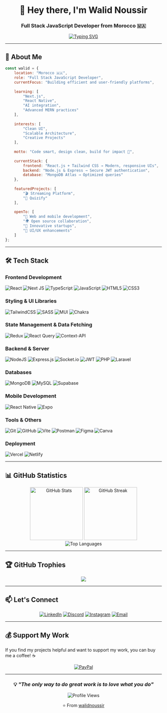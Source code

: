 <div align="center">

# 👋 Hey there, I'm Walid Noussir

### Full Stack JavaScript Developer from Morocco 🇲🇦

[![Typing SVG](https://readme-typing-svg.demolab.com?font=Fira+Code&weight=600&size=22&duration=3000&pause=1000&color=3B82F6&center=true&vCenter=true&width=600&lines=Building+efficient+%26+user-friendly+platforms;Passionate+about+clean+UI+%26+scalable+architecture;Code+smart%2C+design+clean%2C+build+for+impact+🚀)](https://git.io/typing-svg)

</div>

---

## 🚀 About Me

```javascript
const walid = {
    location: "Morocco 🇲🇦",
    role: "Full Stack JavaScript Developer",
    currentFocus: "Building efficient and user-friendly platforms",
    
    learning: [
        "Next.js", 
        "React Native", 
        "AI integration", 
        "Advanced MERN practices"
    ],
    
    interests: [
        "Clean UI", 
        "Scalable Architecture", 
        "Creative Projects"
    ],
    
    motto: "Code smart, design clean, build for impact 🚀",
    
    currentStack: {
        frontend: "React.js + Tailwind CSS → Modern, responsive UIs",
        backend: "Node.js & Express → Secure JWT authentication",
        database: "MongoDB Atlas → Optimized queries"
    },
    
    featuredProjects: [
        "🎬 Streaming Platform",
        "🧠 Quizify"
    ],
    
    openTo: [
        "💼 Web and mobile development",
        "🌍 Open source collaboration",
        "🚀 Innovative startups",
        "🎨 UI/UX enhancements"
    ]
};
```

---

## 🛠️ Tech Stack

### Frontend Development
![React](https://img.shields.io/badge/React-%2320232a.svg?style=for-the-badge&logo=react&logoColor=%2361DAFB)
![Next JS](https://img.shields.io/badge/Next.js-black?style=for-the-badge&logo=next.js&logoColor=white)
![TypeScript](https://img.shields.io/badge/TypeScript-%23007ACC.svg?style=for-the-badge&logo=typescript&logoColor=white)
![JavaScript](https://img.shields.io/badge/JavaScript-%23323330.svg?style=for-the-badge&logo=javascript&logoColor=%23F7DF1E)
![HTML5](https://img.shields.io/badge/HTML5-%23E34F26.svg?style=for-the-badge&logo=html5&logoColor=white)
![CSS3](https://img.shields.io/badge/CSS3-%231572B6.svg?style=for-the-badge&logo=css3&logoColor=white)

### Styling & UI Libraries
![TailwindCSS](https://img.shields.io/badge/Tailwind-%2338B2AC.svg?style=for-the-badge&logo=tailwind-css&logoColor=white)
![SASS](https://img.shields.io/badge/SASS-hotpink.svg?style=for-the-badge&logo=SASS&logoColor=white)
![MUI](https://img.shields.io/badge/MUI-%230081CB.svg?style=for-the-badge&logo=mui&logoColor=white)
![Chakra](https://img.shields.io/badge/Chakra-%234ED1C5.svg?style=for-the-badge&logo=chakraui&logoColor=white)

### State Management & Data Fetching
![Redux](https://img.shields.io/badge/Redux-%23593d88.svg?style=for-the-badge&logo=redux&logoColor=white)
![React Query](https://img.shields.io/badge/React_Query-FF4154?style=for-the-badge&logo=react%20query&logoColor=white)
![Context-API](https://img.shields.io/badge/Context_API-000000?style=for-the-badge&logo=react)

### Backend & Server
![NodeJS](https://img.shields.io/badge/Node.js-6DA55F?style=for-the-badge&logo=node.js&logoColor=white)
![Express.js](https://img.shields.io/badge/Express.js-%23404d59.svg?style=for-the-badge&logo=express&logoColor=%2361DAFB)
![Socket.io](https://img.shields.io/badge/Socket.io-black?style=for-the-badge&logo=socket.io&badgeColor=010101)
![JWT](https://img.shields.io/badge/JWT-black?style=for-the-badge&logo=JSON%20web%20tokens)
![PHP](https://img.shields.io/badge/PHP-%23777BB4.svg?style=for-the-badge&logo=php&logoColor=white)
![Laravel](https://img.shields.io/badge/Laravel-%23FF2D20.svg?style=for-the-badge&logo=laravel&logoColor=white)

### Databases
![MongoDB](https://img.shields.io/badge/MongoDB-%234ea94b.svg?style=for-the-badge&logo=mongodb&logoColor=white)
![MySQL](https://img.shields.io/badge/MySQL-4479A1.svg?style=for-the-badge&logo=mysql&logoColor=white)
![Supabase](https://img.shields.io/badge/Supabase-3ECF8E?style=for-the-badge&logo=supabase&logoColor=white)

### Mobile Development
![React Native](https://img.shields.io/badge/React_Native-%2320232a.svg?style=for-the-badge&logo=react&logoColor=%2361DAFB)
![Expo](https://img.shields.io/badge/Expo-1C1E24?style=for-the-badge&logo=expo&logoColor=#D04A37)

### Tools & Others
![Git](https://img.shields.io/badge/Git-%23F05033.svg?style=for-the-badge&logo=git&logoColor=white)
![GitHub](https://img.shields.io/badge/GitHub-%23121011.svg?style=for-the-badge&logo=github&logoColor=white)
![Vite](https://img.shields.io/badge/Vite-%23646CFF.svg?style=for-the-badge&logo=vite&logoColor=white)
![Postman](https://img.shields.io/badge/Postman-FF6C37?style=for-the-badge&logo=postman&logoColor=white)
![Figma](https://img.shields.io/badge/Figma-%23F24E1E.svg?style=for-the-badge&logo=figma&logoColor=white)
![Canva](https://img.shields.io/badge/Canva-%2300C4CC.svg?style=for-the-badge&logo=Canva&logoColor=white)

### Deployment
![Vercel](https://img.shields.io/badge/Vercel-%23000000.svg?style=for-the-badge&logo=vercel&logoColor=white)
![Netlify](https://img.shields.io/badge/Netlify-%23000000.svg?style=for-the-badge&logo=netlify&logoColor=#00C7B7)

---

## 📊 GitHub Statistics

<div align="center">
  
  <img src="https://github-readme-stats.vercel.app/api?username=walidnoussir&theme=tokyonight&hide_border=true&include_all_commits=true&count_private=true" alt="GitHub Stats" height="170"/>
  <img src="https://nirzak-streak-stats.vercel.app/?user=walidnoussir&theme=tokyonight&hide_border=true" alt="GitHub Streak" height="170"/>

</div>

<div align="center">
  <img src="https://github-readme-stats.vercel.app/api/top-langs/?username=walidnoussir&theme=tokyonight&hide_border=true&include_all_commits=true&count_private=true&layout=compact&langs_count=8" alt="Top Languages" />
</div>

---

## 🏆 GitHub Trophies

<div align="center">
  
![](https://github-profile-trophy.vercel.app/?username=walidnoussir&theme=tokyonight&no-frame=true&no-bg=false&margin-w=4&row=1)

</div>

---

## 📫 Let's Connect

<div align="center">

[![LinkedIn](https://img.shields.io/badge/LinkedIn-%230077B5.svg?style=for-the-badge&logo=linkedin&logoColor=white)](https://linkedin.com/in/walidnoussir)
[![Discord](https://img.shields.io/badge/Discord-%237289DA.svg?style=for-the-badge&logo=discord&logoColor=white)](https://discord.gg/walidnoussir)
[![Instagram](https://img.shields.io/badge/Instagram-%23E4405F.svg?style=for-the-badge&logo=Instagram&logoColor=white)](https://instagram.com/noussir____walid)
[![Email](https://img.shields.io/badge/Email-D14836?style=for-the-badge&logo=gmail&logoColor=white)](mailto:noussirw@gmail.com)

</div>

---

## 💰 Support My Work

If you find my projects helpful and want to support my work, you can buy me a coffee! ☕

<div align="center">

[![PayPal](https://img.shields.io/badge/PayPal-00457C?style=for-the-badge&logo=paypal&logoColor=white)](https://paypal.me/walidnoussir)

</div>

---

<div align="center">
  
### 💡 *"The only way to do great work is to love what you do"*

![Profile Views](https://visitcount.itsvg.in/api?id=walidnoussir&icon=2&color=3)

⭐️ From [walidnoussir](https://github.com/walidnoussir)

</div>
